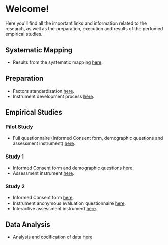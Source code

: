 # Welcome!
Here you'll find all the important links and information related to the research, as well as the preparation, execution and results of the perfomed empirical studies.

## Systematic Mapping
* Results from the systematic mapping [here](https://docs.google.com/spreadsheets/d/1xoGb_nOt2RiQHVxuHvJ1VN58s8Yph7QF/edit?usp=sharing&ouid=102932349864619166393&rtpof=true&sd=true).

## Preparation
* Factors standardization [here](https://docs.google.com/spreadsheets/d/1gmJ3TSkE1WEU9vJGB4xTFA_Obvdub8Q0TB9XF4pt-aQ/edit?usp=sharing).
* Instrument development process [here](https://docs.google.com/spreadsheets/d/1FGqrwelki3qATXqPuYsYOIZ3cV7yksdFZFlE1a1R0K4/edit?usp=sharing).

## Empirical Studies

### Pilot Study
* Full questionnaire (Informed Consent form, demographic questions and assessment instrument) [here](https://forms.gle/BBekbuCWi5ruMk4D9).

### Study 1
* Informed Consent form and demographic questions [here](https://forms.gle/J4EjcwY9WsZzk2B66).
* Assessment instrument [here](https://forms.gle/Ms6iuHyP8DncuKAu6).

### Study 2
* Informed Consent form [here](https://forms.gle/6JMWfAUuj5FgRPbc9).
* Instrument anonymous evaluation questionnaire [here](https://forms.gle/CmQ8tqYqtK1d9LCH6).
* Interactive assessment instrument [here](https://docs.google.com/spreadsheets/d/1HF881tbsmhnWukxa-pG6iz4bgVhD2fQ-3O5ysUyBo3M/edit?usp=sharing).
 
## Data Analysis
* Analysis and codification of data [here](https://docs.google.com/spreadsheets/d/1PrCkI6C2lzi6rhBmzIbo2-3qFDXYxqop/edit?usp=sharing&ouid=102932349864619166393&rtpof=true&sd=true).

